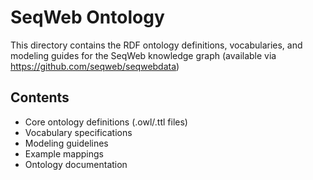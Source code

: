 # SeqWeb Ontology

This directory contains the RDF ontology definitions, vocabularies, and modeling guides for the SeqWeb knowledge graph (available via https://github.com/seqweb/seqwebdata)

## Contents

- Core ontology definitions (.owl/.ttl files)
- Vocabulary specifications
- Modeling guidelines
- Example mappings
- Ontology documentation 